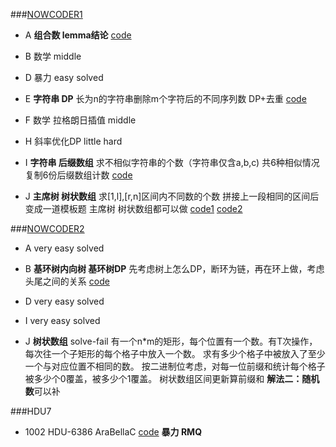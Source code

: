 ###[NOWCODER1](https://www.nowcoder.com/acm/contest/139#question)

+ A **组合数 lemma结论**  [code](mycode\Contests\multi\7.19nowcoder.1\A(路径数).cpp)

+ B 数学 middle
+ D 暴力 easy solved

+ E **字符串 DP**
长为n的字符串删除m个字符后的不同序列数 
DP+去重
[code](mycode\Contests\multi\7.19nowcoder.1\e(字符串dp).cpp)
+ F 数学 拉格朗日插值 middle
+ H 斜率优化DP little hard

+ I **字符串 后缀数组**
求不相似字符串的个数（字符串仅含a,b,c) 
共6种相似情况 复制6份后缀数组计数
[code](mycode\Contests\multi\7.19nowcoder.1\i(后缀数组).cpp)

+ J **主席树 树状数组**
求[1,l],[r,n]区间内不同数的个数
拼接上一段相同的区间后变成一道模板题
主席树 树状数组都可以做
[code1](mycode\Contests\multi\7.19nowcoder.1\j(主席树).cpp)
[code2](mycode\Contests\multi\7.19nowcoder.1\j(树状数组).cpp)


###[NOWCODER2](https://www.nowcoder.com/acm/contest/140#question)

+ A very easy solved

+ B **基环树内向树 基环树DP**
先考虑树上怎么DP，断环为链，再在环上做，考虑头尾之间的关系
[code](mycode\Contests\multi\7.21nowcoder.2\b(基环树dp).cpp)
+ D very easy solved
+ I very easy solved
+ J **树状数组** solve-fail
有一个n*m的矩形，每个位置有一个数。有T次操作，每次往一个子矩形的每个格子中放入一个数。 求有多少个格子中被放入了至少一个与对应位置不相同的数。 
按二进制位考虑，对每一位前缀和统计每个格子被多少个0覆盖，被多少个1覆盖。
树状数组区间更新算前缀和
**解法二：随机数**可以补

###HDU7
+ 1002 HDU-6386 AraBellaC  [code](mycode\Contests\multi\8.13hdu7\1002(循环节RMQ).cpp)
**暴力 RMQ**


